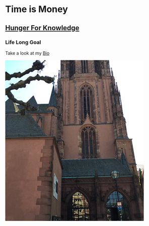 # Time is Money

## [Hunger For Knowledge](davism25.github.io/Bio.md)

### Life Long Goal 

Take a look at my [Bio](davism25.github.io/Bio.md)

![Church](Church.jpg)


